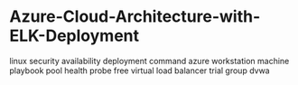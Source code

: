 # Azure-Cloud-Architecture-with-ELK-Deployment
linux  security  availability  deployment command  azure  workstation  machine playbook  pool  health  probe  free virtual  load  balancer  trial  group dvwa
